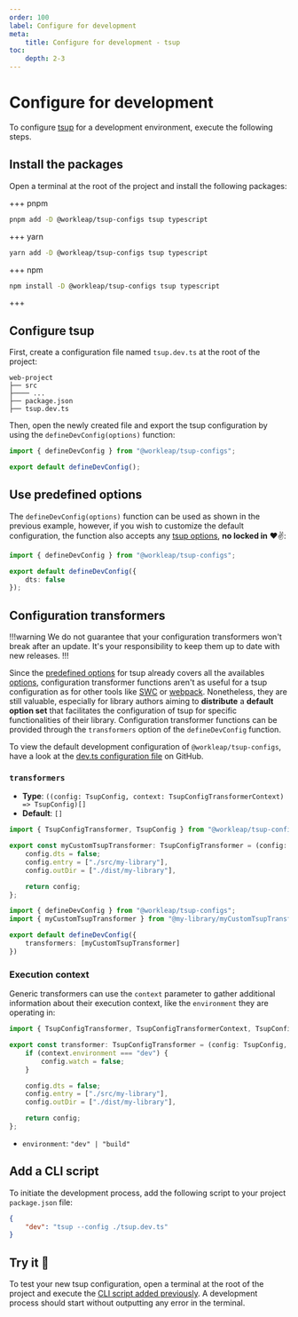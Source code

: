 ```yaml
---
order: 100
label: Configure for development
meta:
    title: Configure for development - tsup
toc:
    depth: 2-3
---
```


# Configure for development

To configure [tsup](https://tsup.egoist.dev/) for a development environment, execute the following steps.

## Install the packages

Open a terminal at the root of the project and install the following packages:

+++ pnpm
```bash
pnpm add -D @workleap/tsup-configs tsup typescript
```
+++ yarn
```bash
yarn add -D @workleap/tsup-configs tsup typescript
```
+++ npm
```bash
npm install -D @workleap/tsup-configs tsup typescript
```
+++

## Configure tsup

First, create a configuration file named `tsup.dev.ts` at the root of the project:

``` !#5
web-project
├── src
├──── ...
├── package.json
├── tsup.dev.ts
```

Then, open the newly created file and export the tsup configuration by using the `defineDevConfig(options)` function:

```ts tsup.dev.ts
import { defineDevConfig } from "@workleap/tsup-configs";

export default defineDevConfig();
```

## Use predefined options

The `defineDevConfig(options)` function can be used as shown in the previous example, however, if you wish to customize the default configuration, the function also accepts any [tsup options](https://tsup.egoist.dev/#usage), **no locked in** :heart::v::

```ts !#4 tsup.dev.ts
import { defineDevConfig } from "@workleap/tsup-configs";

export default defineDevConfig({
    dts: false
});
```

## Configuration transformers

!!!warning
We do not guarantee that your configuration transformers won't break after an update. It's your responsibility to keep them up to date with new releases.
!!!

Since the [predefined options](#use-predefined-options) for tsup already covers all the availables [options](https://tsup.egoist.dev/#usage), configuration transformer functions aren't as useful for a tsup configuration as for other tools like [SWC](../swc/configure-dev.md#configuration-transformers) or [webpack](../webpack/configure-dev.md#configuration-transformers). Nonetheless, they are still valuable, especially for library authors aiming to **distribute** a **default option set** that facilitates the configuration of tsup for specific functionalities of their library. Configuration transformer functions can be provided through the `transformers` option of the `defineDevConfig` function.

To view the default development configuration of `@workleap/tsup-configs`, have a look at the [dev.ts configuration file](https://github.com/gsoft-inc/wl-web-configs/blob/main/packages/tsup-configs/src/dev.ts) on GitHub.

### `transformers`

- **Type**: `((config: TsupConfig, context: TsupConfigTransformerContext) => TsupConfig)[]`
- **Default**: `[]`

```ts myCustomTransformer.ts
import { TsupConfigTransformer, TsupConfig } from "@workleap/tsup-configs";

export const myCustomTsupTransformer: TsupConfigTransformer = (config: TsupConfig) => {
    config.dts = false;
    config.entry = ["./src/my-library"],
    config.outDir = ["./dist/my-library"],

    return config;
};
```

```ts !#5 tsup.dev.ts
import { defineDevConfig } from "@workleap/tsup-configs";
import { myCustomTsupTransformer } from "@my-library/myCustomTsupTransformer";

export default defineDevConfig({
    transformers: [myCustomTsupTransformer]
})
```

### Execution context

Generic transformers can use the `context` parameter to gather additional information about their execution context, like the `environment` they are operating in:

```ts !#4 myCustomTransformer.ts
import { TsupConfigTransformer, TsupConfigTransformerContext, TsupConfig } from "@workleap/tsup-configs";

export const transformer: TsupConfigTransformer = (config: TsupConfig, context: TsupConfigTransformerContext) => {
    if (context.environment === "dev") {
        config.watch = false;
    }

    config.dts = false;
    config.entry = ["./src/my-library"],
    config.outDir = ["./dist/my-library"],

    return config;
};
```

- `environment`: `"dev" | "build"`

## Add a CLI script

To initiate the development process, add the following script to your project `package.json` file:

```json package.json
{
    "dev": "tsup --config ./tsup.dev.ts"
}
```

## Try it :rocket:

To test your new tsup configuration, open a terminal at the root of the project and execute the [CLI script added previously](#add-a-cli-script). A development process should start without outputting any error in the terminal.
